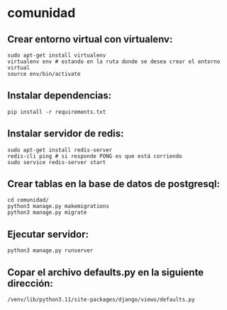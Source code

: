 # comunidad

## Crear entorno virtual con virtualenv:
```
sudo apt-get install virtualenv
virtualenv env # estando en la ruta donde se desea crear el entorno virtual
source env/bin/activate
```

## Instalar dependencias:
```
pip install -r requirements.txt
```

## Instalar servidor de redis:
```
sudo apt-get install redis-server
redis-cli ping # si responde PONG es que está corriendo
sudo service redis-server start
```

## Crear tablas en la base de datos de postgresql:
```
cd comunidad/
python3 manage.py makemigrations
python3 manage.py migrate
```

## Ejecutar servidor:
```
python3 manage.py runserver
```

## Copar el archivo defaults.py en la siguiente dirección:
```
/venv/lib/python3.11/site-packages/django/views/defaults.py
```
